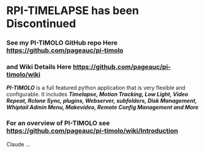 # RPI-TIMELAPSE has been Discontinued
  
### See my PI-TIMOLO GitHub repo Here https://github.com/pageauc/pi-timolo    
### and Wiki Details Here https://github.com/pageauc/pi-timolo/wiki

***PI-TIMOLO*** is a full featured python application that is very flexible
and configurable. It includes ***Timelapse, Motion Tracking, Low Light, Video Repeat, 
Rclone Sync, plugins, Webserver, subfolders, Disk Management, Whiptail Admin Menu, Makevideo,
Remote Config Management and More***

### For an overview of PI-TIMOLO see https://github.com/pageauc/pi-timolo/wiki/Introduction

Claude ...